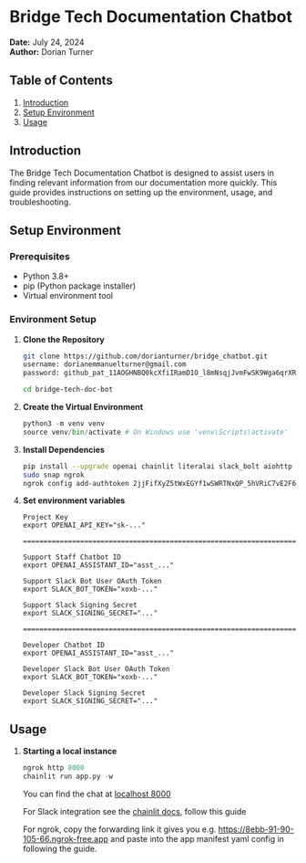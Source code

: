 # Bridge Tech Documentation Chatbot

**Date:** July 24, 2024  
**Author:** Dorian Turner
## Table of Contents
1. [Introduction](#introduction)
2. [Setup Environment](#setup-environment)
3. [Usage](#usage)


## Introduction
The Bridge Tech Documentation Chatbot is designed to assist users in finding relevant information from our documentation more quickly. This guide provides instructions on setting up the environment, usage, and troubleshooting.

## Setup Environment

### Prerequisites
- Python 3.8+
- pip (Python package installer)
- Virtual environment tool

### Environment Setup

1. **Clone the Repository**
   ```bash
   git clone https://github.com/dorianturner/bridge_chatbot.git
   username: dorianemmanuelturner@gmail.com
   password: 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

   cd bridge-tech-doc-bot

2. **Create the Virtual Environment**
    ```python
    python3 -m venv venv
    source venv/bin/activate # On Windows use 'venv\Scripts\activate'

3. **Install Dependencies**
    ```bash
    pip install --upgrade openai chainlit literalai slack_bolt aiohttp
    sudo snap ngrok
    ngrok config add-authtoken 2jjFifXyZ5tWxEGYf1wSWRTNxQP_5hVRiC7vE2F6TEtAX6r7F

4. **Set environment variables**
    ```
    Project Key
    export OPENAI_API_KEY="sk-..."

    =================================================================================

    Support Staff Chatbot ID
    export OPENAI_ASSISTANT_ID="asst_..."

    Support Slack Bot User OAuth Token
    export SLACK_BOT_TOKEN="xoxb-..."

    Support Slack Signing Secret
    export SLACK_SIGNING_SECRET="..."

    ==================================================================================

    Developer Chatbot ID
    export OPENAI_ASSISTANT_ID="asst_..."

    Developer Slack Bot User OAuth Token
    export SLACK_BOT_TOKEN="xoxb-..."

    Developer Slack Signing Secret
    export SLACK_SIGNING_SECRET="..."

## Usage

1. **Starting a local instance**
    ```python 
    ngrok http 8000
    chainlit run app.py -w
    ```
    You can find the chat at [localhost 8000](http://localhost:8000)

    For Slack integration see the [chainlit docs](https://docs.chainlit.io/deploy/slack#how-it-works), follow this guide

    For ngrok, copy the forwarding link it gives you e.g. https://8ebb-91-90-105-66.ngrok-free.app and paste into the app manifest yaml config in following the guide.

